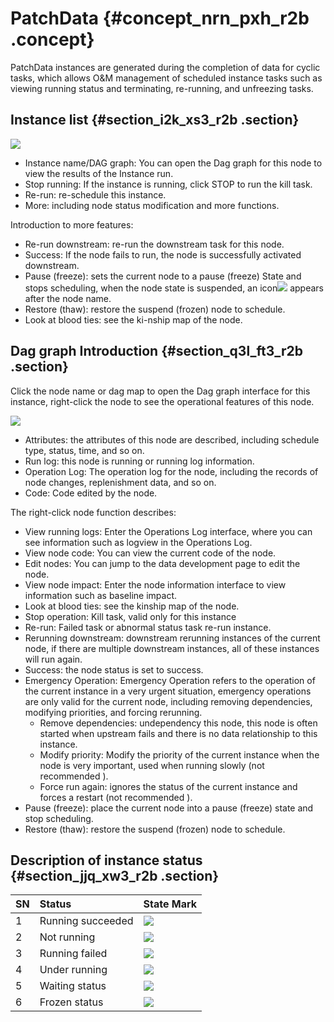 # PatchData {#concept_nrn_pxh_r2b .concept}

PatchData instances are generated during the completion of data for cyclic tasks, which allows O&M management of scheduled instance tasks such as viewing running status and terminating, re-running, and unfreezing tasks.

## Instance list {#section_i2k_xs3_r2b .section}

![](http://static-aliyun-doc.oss-cn-hangzhou.aliyuncs.com/assets/img/16361/15475234118837_en-US.jpg)

-   Instance name/DAG graph: You can open the Dag graph for this node to view the results of the Instance run.
-   Stop running: If the instance is running, click STOP to run the kill task.
-   Re-run: re-schedule this instance.
-   More: including node status modification and more functions.

Introduction to more features:

-   Re-run downstream: re-run the downstream task for this node.
-   Success: If the node fails to run, the node is successfully activated downstream.
-   Pause \(freeze\): sets the current node to a pause \(freeze\) State and stops scheduling, when the node state is suspended, an icon![](http://static-aliyun-doc.oss-cn-hangzhou.aliyuncs.com/assets/img/16361/15475234128856_en-US.png) appears after the node name.
-   Restore \(thaw\): restore the suspend \(frozen\) node to schedule.
-   Look at blood ties: see the ki-nship map of the node.

## Dag graph Introduction {#section_q3l_ft3_r2b .section}

Click the node name or dag map to open the Dag graph interface for this instance, right-click the node to see the operational features of this node.

![](http://static-aliyun-doc.oss-cn-hangzhou.aliyuncs.com/assets/img/16361/15475234128838_en-US.jpg)

-   Attributes: the attributes of this node are described, including schedule type, status, time, and so on.
-   Run log: this node is running or running log information.
-   Operation Log: The operation log for the node, including the records of node changes, replenishment data, and so on.
-   Code: Code edited by the node.

The right-click node function describes:

-   View running logs: Enter the Operations Log interface, where you can see information such as logview in the Operations Log.
-   View node code: You can view the current code of the node.
-   Edit nodes: You can jump to the data development page to edit the node.
-   View node impact: Enter the node information interface to view information such as baseline impact.
-   Look at blood ties: see the kinship map of the node.
-   Stop operation: Kill task, valid only for this instance
-   Re-run: Failed task or abnormal status task re-run instance.
-   Rerunning downstream: downstream rerunning instances of the current node, if there are multiple downstream instances, all of these instances will run again.
-   Success: the node status is set to success.
-   Emergency Operation: Emergency Operation refers to the operation of the current instance in a very urgent situation, emergency operations are only valid for the current node, including removing dependencies, modifying priorities, and forcing rerunning.
    -   Remove dependencies: undependency this node, this node is often started when upstream fails and there is no data relationship to this instance.
    -   Modify priority: Modify the priority of the current instance when the node is very important, used when running slowly \(not recommended \).
    -   Force run again: ignores the status of the current instance and forces a restart \(not recommended \).
-   Pause \(freeze\): place the current node into a pause \(freeze\) state and stop scheduling.
-   Restore \(thaw\): restore the suspend \(frozen\) node to schedule.

## Description of instance status {#section_jjq_xw3_r2b .section}

|SN|Status|State Mark|
|:-|:-----|:---------|
|1|Running succeeded|![](http://static-aliyun-doc.oss-cn-hangzhou.aliyuncs.com/assets/img/16359/15475234128784_en-US.png)|
|2|Not running|![](http://static-aliyun-doc.oss-cn-hangzhou.aliyuncs.com/assets/img/16359/15475234128785_en-US.png)|
|3|Running failed|![](http://static-aliyun-doc.oss-cn-hangzhou.aliyuncs.com/assets/img/16359/15475234128786_en-US.png)|
|4|Under running|![](http://static-aliyun-doc.oss-cn-hangzhou.aliyuncs.com/assets/img/16359/15475234128787_en-US.png)|
|5|Waiting status|![](http://static-aliyun-doc.oss-cn-hangzhou.aliyuncs.com/assets/img/16359/15475234128788_en-US.png)|
|6|Frozen status|![](http://static-aliyun-doc.oss-cn-hangzhou.aliyuncs.com/assets/img/16359/15475234128789_en-US.png)|

